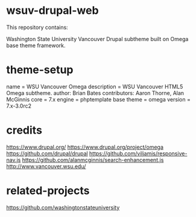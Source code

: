 # wsuv-drupal-web

This repository contains:

Washington State University Vancouver Drupal subtheme built on Omega base theme framework.

# theme-setup

name = WSU Vancouver Omega
description = WSU Vancouver HTML5 Omega subtheme.
author: Brian Bates
contributors: Aaron Thorne, Alan McGinnis
core = 7.x
engine = phptemplate
base theme = omega
version = 7.x-3.0rc2

# credits

https://www.drupal.org/
https://www.drupal.org/project/omega
https://github.com/drupal/drupal
https://github.com/viljamis/responsive-nav.js
https://github.com/alanmcginnis/search-enhancement.js
http://www.vancouver.wsu.edu/

# related-projects

https://github.com/washingtonstateuniversity
